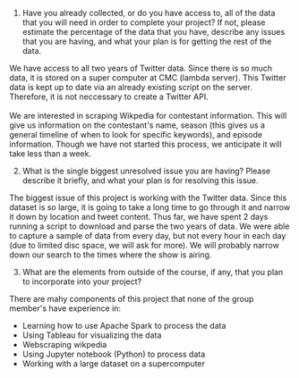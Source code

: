 1. Have you already collected, or do you have access to, all of the data that you will need in order to complete your project? If not, please estimate the percentage of the data that you have, describe any issues that you are having, and what your plan is for getting the rest of the data.

  We have access to all two years of Twitter data. Since there is so much data, it is stored on a super computer at CMC (lambda server). This Twitter data is kept up to date via an already existing script on the server. Therefore, it is not neccessary to create a Twitter API. 
<br>
<br>
  We are interested in scraping Wikpedia for contestant information. This will give us information on the contestant's name, season (this gives us a general timeline of when to look for specific keywords), and episode information. Though we have not started this process, we anticipate it will take less than a week.

2. What is the single biggest unresolved issue you are having? Please describe it briefly, and what your plan is for resolving this issue.

The biggest issue of this project is working with the Twitter data. Since this dataset is so large, it is going to take a long time to go through it and narrow it down by location and tweet content. Thus far, we have spent 2 days running a script to download and parse the two years of data. We were able to capture a sample of data from every day, but not every hour in each day (due to limited disc space, we will ask for more). We will probably narrow down our search to the times where the show is airing.

3. What are the elements from outside of the course, if any, that you plan to incorporate into your project?

There are mahy components of this project that none of the group member's have experience in:
<ul><li>Learning how to use Apache Spark to process the data 
<li> Using Tableau for visualizing the data
<li> Webscraping wikpedia
<li> Using Jupyter notebook (Python) to process data
<li> Working with a large dataset on a supercomputer 

